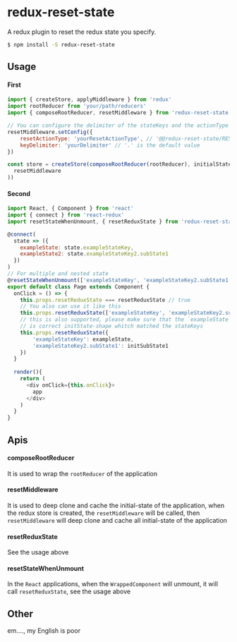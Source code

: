# redux-reset-state
A redux plugin to reset the redux state you specify.

```bash
$ npm install -S redux-reset-state
```

## Usage

#### First
```js
import { createStore, applyMiddleware } from 'redux'
import rootReducer from 'your/path/reducers'
import { composeRootReducer, resetMiddleware } from 'redux-reset-state'

// You can configure the delimiter of the stateKeys and the actionType if you need it
resetMiddleware.setConfig({
    resetActionType: 'yourResetActionType', // '@@redux-reset-state/RESET' is the default value
    keyDelimiter: 'yourDelimiter' // '.' is the default value
})

const store = createStore(composeRootReducer(rootReducer), initialState, applyMiddleware(
  resetMiddleware
))

```

#### Second

```js
import React, { Component } from 'react'
import { connect } from 'react-redux'
import resetStateWhenUnmount, { resetReduxState } from 'redux-reset-state'

@connect(
  state => ({
    exampleState: state.exampleStateKey,
    exampleState2: state.exampleStateKey2.subState1
  })
)
// For multiple and nested state
@resetStateWhenUnmount(['exampleStateKey', 'exampleStateKey2.subState1'])
export default class Page extends Component {
  onClick = () => {
    this.props.resetReduxState === resetReduxState // true
    // You also can use it like this    
    this.props.resetReduxState(['exampleStateKey', 'exampleStateKey2.subState1'])
    // this is also supported, please make sure that the `exampleState` and `initSubState1`
    // is correct initState-shape whitch matched the stateKeys
    this.props.resetReduxState({
        'exampleStateKey': exampleState,
        'exampleStateKey2.subState1': initSubState1
    })
  }
  
  render(){
    return (
      <div onClick={this.onClick}>
        app
      </div>
    )
  }
}
```
## Apis 

#### composeRootReducer
It is used to wrap the `rootReducer` of the application  
#### resetMiddleware
It is used to deep clone and cache the initial-state of the application, when the redux store is created, the `resetMiddleware` will be called, then `resetMiddleware` will deep clone and cache all initial-state of the application
#### resetReduxState
See the usage above  
#### resetStateWhenUnmount
In the `React` applications, when the `WrappedComponent` will unmount, it will call `resetReduxState`, see the usage above

## Other

em...., my English is poor
